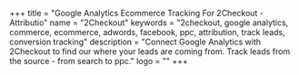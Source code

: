 +++
title = "Google Analytics Ecommerce Tracking For 2Checkout - Attributio"
name = "2Checkout"
keywords = "2checkout, google analytics, commerce, ecommerce, adwords, facebook, ppc, attribution, track leads, conversion tracking"
description = "Connect Google Analytics with 2Checkout to find our where your leads are coming from. Track leads from the source - from search to ppc."
logo = ""
+++
